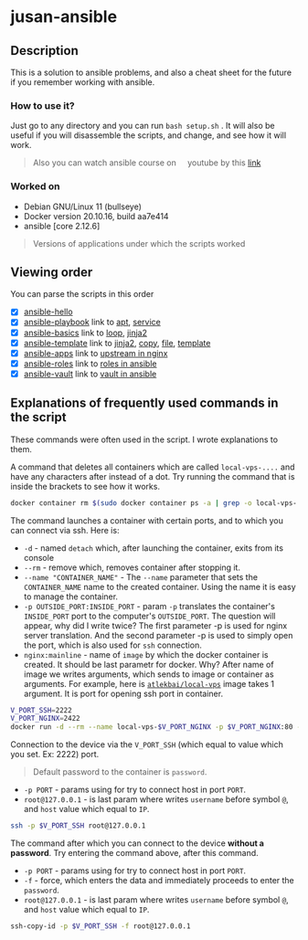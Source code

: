 # jusan-ansible
## Description
This is a solution to ansible problems, and also a cheat sheet for the future if you remember working with ansible.

### How to use it?
Just go to any directory and you can run `bash setup.sh` .
It will also be useful if you will disassemble the scripts, and change, and see how it will work.
> Also you can watch ansible course on <img src="https://www.youtube.com/s/desktop/a14aba22/img/favicon_144x144.png" height="12"/> youtube by this [link](https://youtube.com/playlist?list=PLg5SS_4L6LYufspdPupdynbMQTBnZd31N)

### Worked on
- Debian GNU/Linux 11 (bullseye) 
- Docker version 20.10.16, build aa7e414
- ansible [core 2.12.6]
> Versions of applications under which the scripts worked

## Viewing order
You can parse the scripts in this order
- [x] [ansible-hello](ansible-hello)
- [x] [ansible-playbook](ansible-playbook) link to [apt](https://stepik.org/media/attachments/lesson/698792/checker-vault.sh), [service](https://docs.ansible.com/ansible/latest/collections/ansible/builtin/service_module.html)
- [x] [ansible-basics](ansible-basics) link to [loop](https://docs.ansible.com/ansible/latest/user_guide/playbooks_loops.html), [jinja2](https://jinja.palletsprojects.com/en/3.1.x/templates/#synopsis)
- [x] [ansible-template](ansible-template) link to [jinja2](https://jinja.palletsprojects.com/en/3.1.x/templates/#synopsis), [copy](https://docs.ansible.com/ansible/latest/collections/ansible/builtin/copy_module.html), [file](https://docs.ansible.com/ansible/latest/collections/ansible/builtin/file_module.html), [template](https://docs.ansible.com/ansible/latest/collections/ansible/builtin/template_module.html)
- [x] [ansible-apps](ansible-apps) link to [upstream in nginx](http://nginx.org/en/docs/http/ngx_http_upstream_module.html)
- [x] [ansible-roles](ansible-roles) link to [roles in ansible](https://docs.ansible.com/ansible/latest/user_guide/playbooks_reuse_roles.html)
- [x] [ansible-vault](ansible-vault) link to [vault in ansible](https://docs.ansible.com/ansible/latest/user_guide/vault.html)
<!-- - [ ] [ansible-galaxy](ansible-galaxy) -->

## Explanations of frequently used commands in the script
These commands were often used in the script. I wrote explanations to them.

A command that deletes all containers which are called `local-vps-....` and have any characters after instead of a dot. Try running the command that is inside the brackets to see how it works.
```bash
docker container rm $(sudo docker container ps -a | grep -o local-vps-....) -f
```

The command launches a container with certain ports, and to which you can connect via ssh. Here is:
- `-d` - named `detach` which, after launching the container, exits from its console
- `--rm` - remove which, removes container after stopping it.
- `--name "CONTAINER_NAME"` - The `--name` parameter that sets the `CONTAINER_NAME` name to the created container. Using the name it is easy to manage the container. 
- `-p OUTSIDE_PORT:INSIDE_PORT` -  param `-p` translates the container's `INSIDE_PORT` port to the computer's `OUTSIDE_PORT`. The question will appear, why did I write twice? The first parameter -p is used for nginx server translation. And the second parameter -p is used to simply open the port, which is also used for `ssh` connection.
- `nginx:mainline` - name of `image` by which the docker container is created. It should be last parametr for docker. Why? After name of image we writes arguments, which sends to image or container as arguments. For example, here is [`atlekbai/local-vps`](https://hub.docker.com/r/atlekbai/local-vps) image takes 1 argument. It is port for opening ssh port in container.
```bash
V_PORT_SSH=2222
V_PORT_NGINX=2422
docker run -d --rm --name local-vps-$V_PORT_NGINX -p $V_PORT_NGINX:80 -p $V_PORT_SSH:$V_PORT_SSH atlekbai/local-vps $V_PORT_SSH
```

Connection to the device via the `V_PORT_SSH` (which equal to value which you set. Ex: 2222) port.
> Default password to the container is `password`.
- `-p PORT` - params using for try to connect host in port `PORT`.
- `root@127.0.0.1` - is last param where writes `username` before symbol `@`, and `host` value which equal to `IP`.
```bash
ssh -p $V_PORT_SSH root@127.0.0.1
```

The command after which you can connect to the device **without a password**. Try entering the command above, after this command.
- `-p PORT` - params using for try to connect host in port `PORT`.
- `-f` - force, which enters the data and immediately proceeds to enter the `password`.
- `root@127.0.0.1` - is last param where writes `username` before symbol `@`, and `host` value which equal to `IP`.
```bash
ssh-copy-id -p $V_PORT_SSH -f root@127.0.0.1
```
